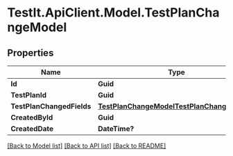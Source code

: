 # TestIt.ApiClient.Model.TestPlanChangeModel

## Properties

Name | Type | Description | Notes
------------ | ------------- | ------------- | -------------
**Id** | **Guid** |  | 
**TestPlanId** | **Guid** |  | 
**TestPlanChangedFields** | [**TestPlanChangeModelTestPlanChangedFields**](TestPlanChangeModelTestPlanChangedFields.md) |  | 
**CreatedById** | **Guid** |  | 
**CreatedDate** | **DateTime?** |  | [optional] 

[[Back to Model list]](../README.md#documentation-for-models) [[Back to API list]](../README.md#documentation-for-api-endpoints) [[Back to README]](../README.md)

